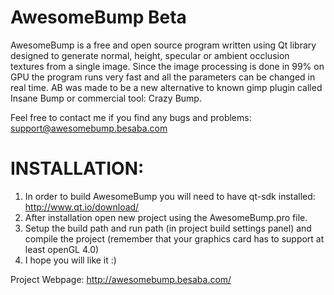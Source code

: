 AwesomeBump Beta 
===========

AwesomeBump is a free and open source program written using Qt library designed to generate normal, height, specular or ambient occlusion textures from a single image. Since the image processing is done in 99% on GPU the program runs very fast and all the parameters can be changed in real time. AB was made to be a new alternative to known gimp plugin called Insane Bump or commercial tool: Crazy Bump.  

Feel free to contact me if you find any bugs and problems: support@awesomebump.besaba.com

INSTALLATION:
============
1. In order to build AwesomeBump you will need to have qt-sdk installed: http://www.qt.io/download/ 
2. After installation open  new project using the AwesomeBump.pro file.
3. Setup the build path and run path (in project build settings panel) and compile the project (remember that your graphics card has to support at least openGL 4.0)
4. I hope you will like it :)


Project Webpage: http://awesomebump.besaba.com/
